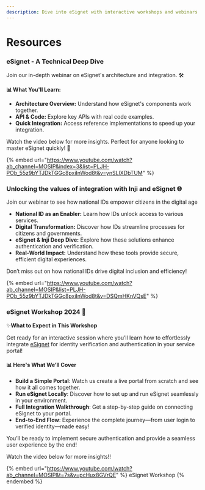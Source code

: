 ```yaml
---
description: Dive into eSignet with interactive workshops and webinars.
---
```


# Resources

### eSignet - A Technical Deep Dive

Join our in-depth webinar on eSignet's architecture and integration. 🛠️

**📊 What You'll Learn:**

* **Architecture Overview:** Understand how eSignet's components work together.
* **API & Code:** Explore key APIs with real code examples.
* **Quick Integration:** Access reference implementations to speed up your integration.

Watch the video below for more insights. Perfect for anyone looking to master eSignet quickly! 🚀

{% embed url="https://www.youtube.com/watch?ab_channel=MOSIP&index=3&list=PLJH-POb_55z9bYTJDkTGGc8pxiInWod8t&v=ynSLlXDbTUM" %}

### Unlocking the values of integration with Inji and eSignet 🌐 <a href="#unlocking-the-values-of-integration-with-inji-and-esignet" id="unlocking-the-values-of-integration-with-inji-and-esignet"></a>

Join our webinar to see how national IDs empower citizens in the digital age&#x20;

* **National ID as an Enabler:** Learn how IDs unlock access to various services.
* **Digital Transformation:** Discover how IDs streamline processes for citizens and governments.
* **eSignet & Inji Deep Dive:** Explore how these solutions enhance authentication and verification.
* **Real-World Impact:** Understand how these tools provide secure, efficient digital experiences.

Don’t miss out on how national IDs drive digital inclusion and efficiency!

{% embed url="https://www.youtube.com/watch?ab_channel=MOSIP&list=PLJH-POb_55z9bYTJDkTGGc8pxiInWod8t&v=DSQmHKnVQsE" %}

### **eSignet Workshop 2024** 🚀

✨**What to Expect in This Workshop**

Get ready for an interactive session where you’ll learn how to effortlessly integrate [eSignet](../README.md) for identity verification and authentication in your service portal!&#x20;

#### **📊** Here's What We’ll Cover&#x20;

* **Build a Simple Portal**: Watch us create a live portal from scratch and see how it all comes together.
* **Run eSignet Locally**: Discover how to set up and run eSignet seamlessly in your environment.&#x20;
* **Full Integration Walkthrough**: Get a step-by-step guide on connecting eSignet to your portal.
* **End-to-End Flow**: Experience the complete journey—from user login to verified identity—made easy!&#x20;

You’ll be ready to implement secure authentication and provide a seamless user experience by the end!

Watch the video below for more insights!!

{% embed url="https://www.youtube.com/watch?ab_channel=MOSIP&t=7s&v=pcHux8GVrQE" %}
eSignet Workshop
{% endembed %}
